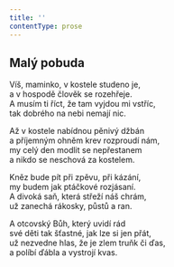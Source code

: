 ```yaml
---
title: ''
contentType: prose
---
```


## Malý pobuda

Víš, maminko, v kostele studeno je,  
a v hospodě člověk se rozehřeje.  
A musím ti říct, že tam vyjdou mi vstříc,  
tak dobrého na nebi nemají nic.

Až v kostele nabídnou pěnivý džbán  
a příjemným ohněm krev rozproudí nám,  
my celý den modlit se nepřestanem  
a nikdo se neschová za kostelem.

Kněz bude pít při zpěvu, při kázání,  
my budem jak ptáčkové rozjásaní.  
A divoká saň, která střeží náš chrám,  
už zanechá rákosky, půstů a ran.

A otcovský Bůh, který uvidí rád  
své děti tak šťastné, jak lze si jen přát,  
už nezvedne hlas, že je zlem truňk či ďas,  
a políbí ďábla a vystrojí kvas.
